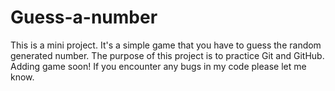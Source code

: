 # Guess-a-number
This is a mini project. It's a simple game that you have to guess the random generated number. 
The purpose of this project is to practice Git and GitHub. Adding game soon! If you encounter any bugs
in my code please let me know.
